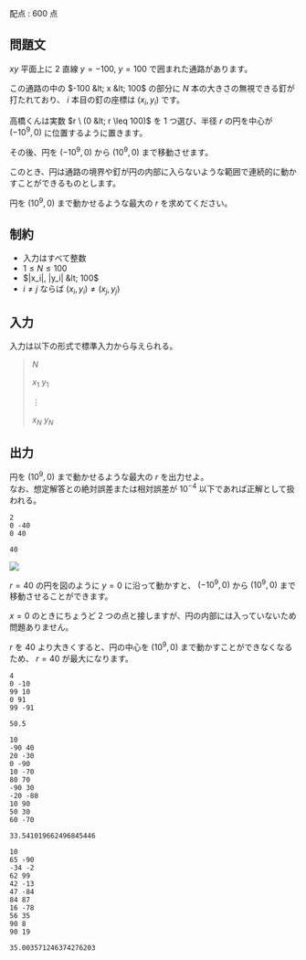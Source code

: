 配点 : $600$ 点

## 問題文

$xy$ 平面上に $2$ 直線 $y=-100,\ y=100$ で囲まれた通路があります。

この通路の中の $-100 &lt; x &lt; 100$ の部分に $N$ 本の大きさの無視できる釘が打たれており、 $i$ 本目の釘の座標は $(x_i, y_i)$ です。

高橋くんは実数 $r \ (0 &lt; r \leq 100)$ を $1$ つ選び、半径 $r$ の円を中心が $(-10^9, 0)$ に位置するように置きます。

その後、円を $(-10^9, 0)$ から $(10^9, 0)$ まで移動させます。

このとき、円は通路の境界や釘が円の内部に入らないような範囲で連続的に動かすことができるものとします。

円を $(10^9, 0)$ まで動かせるような最大の $r$ を求めてください。

## 制約

- 入力はすべて整数
- $1 \leq N \leq 100$
- $|x_i|, |y_i| &lt; 100$
- $i \neq j$ ならば $(x_i, y_i) \neq (x_j, y_j)$

## 入力

入力は以下の形式で標準入力から与えられる。

> $N$
> 
> $x_1$ $y_1$
> 
> $\vdots$
> 
> $x_N$ $y_N$

## 出力

円を $(10^9, 0)$ まで動かせるような最大の $r$ を出力せよ。<br>
なお、想定解答との絶対誤差または相対誤差が $10^{-4}$ 以下であれば正解として扱われる。

```input1
2
0 -40
0 40
```

```output1
40
```

![](https://img.atcoder.jp/ghi/493d8b75d6dd331fcc0f3949f12262b3.jpg)

$r=40$ の円を図のように $y=0$ に沿って動かすと、 $(-10^9, 0)$ から $(10^9, 0)$ まで移動させることができます。

$x=0$ のときにちょうど $2$ つの点と接しますが、円の内部には入っていないため問題ありません。

$r$ を $40$ より大きくすると、円の中心を $(10^9, 0)$ まで動かすことができなくなるため、 $r=40$ が最大になります。

```input2
4
0 -10
99 10
0 91
99 -91
```

```output2
50.5
```

```input3
10
-90 40
20 -30
0 -90
10 -70
80 70
-90 30
-20 -80
10 90
50 30
60 -70
```

```output3
33.541019662496845446
```

```input4
10
65 -90
-34 -2
62 99
42 -13
47 -84
84 87
16 -78
56 35
90 8
90 19
```

```output4
35.003571246374276203
```